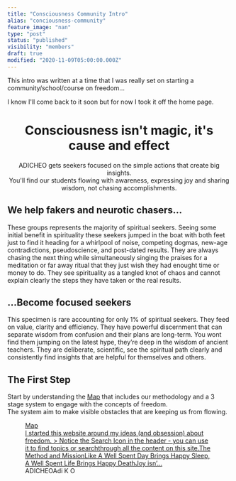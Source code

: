 ```yaml
---
title: "Consciousness Community Intro"
alias: "conciousness-community"
feature_image: "nan"
type: "post"
status: "published"
visibility: "members"
draft: true
modified: "2020-11-09T05:00:00.000Z"
---
```


<p>This intro was written at a time that I was really set on starting a community/school/course on freedom...</p><p>I know I'll come back to it soon but for now I took it off the home page.</p><!--kg-card-begin: html--><h1 style="text-align: center;">Consciousness isn't magic, it's cause and effect</h1>
<p style="text-align: center;">ADICHEO gets seekers focused on the simple actions that create big insights.
<br>
You'll find our students flowing with awareness, expressing joy and sharing wisdom, not chasing accomplishments.</p><!--kg-card-end: html--><h2 id="we-help-fakers-and-neurotic-chasers-">We help fakers and neurotic chasers...</h2><p>These groups represents the majority of spiritual seekers. Seeing some initial benefit in spirituality these seekers jumped in the boat with both feet just to find it heading for a whirlpool of noise, competing dogmas, new-age contradictions, pseudoscience, and post-dated results. They are always chasing the next thing while simultaneously singing the praises for a meditation or far away ritual that they just wish they had enought time or money to do. They see spirituality as a tangled knot of chaos and cannot explain clearly the steps they have taken or the real results.</p><h2 id="-become-focused-seekers">...Become focused seekers</h2><p>This specimen is rare accounting for only 1% of spiritual seekers. They feed on value, clarity and efficiency. They have powerful discernment that can separate wisdom from confusion and their plans are long-term. You wont find them jumping on the latest hype, they’re deep in the wisdom of ancient teachers. They are deliberate, scientific, see the spiritual path clearly and consistently find insights that are helpful for themselves and others.</p><h2 id="the-first-step">The First Step</h2><p>Start by understanding the <a href="__GHOST_URL__/posts/courses/">Map</a> that includes our methodology and a 3 stage system to engage with the concepts of freedom.<br>The system aim to make visible obstacles that are keeping us from flowing. </p>
<figure class="kg-card kg-bookmark-card"><a class="kg-bookmark-container" href="__GHOST_URL__/posts/courses/"><div class="kg-bookmark-content"><div class="kg-bookmark-title">Map</div><div class="kg-bookmark-description">I started this website around my ideas (and obsession) about freedom. &gt; Notice the Search Icon in the header - you can use it to find topics or searchthrough all the content on this site.The Method and MissionLike A Well Spent Day Brings Happy Sleep, A Well Spent Life Brings Happy DeathJoy isn’…</div><div class="kg-bookmark-metadata">
<a class="kg-bookmark-icon" src="https://adicheo.com/favicon.png"><span class="kg-bookmark-author">ADICHEO</span><span class="kg-bookmark-publisher">Adi K O</span></div></div><div class="kg-bookmark-thumbnail">
<a src="https://adicheo.com/favicon.png"></div></a>
</figure>
